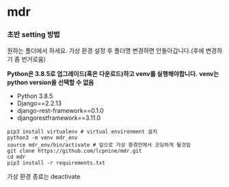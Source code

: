 # mdr

### 초반 setting 방법

원하는 폴더에서 하세요.
가상 환경 설정 후 폴더명 변경하면 안돌아갑니다.(후에 변경하기 좀 번거로움)

**Python은 3.8.5로 업그레이드(혹은 다운로드)하고 venv를 실행해야합니다.**
**venv는 python version을 선택할 수 없음**

- Python 3.8.5
- Django==2.2.13
- django-rest-framework==0.1.0
- djangorestframework==3.11.0

```
pip3 install virtualenv # virtual environment 설치
python3 -m venv mdr_env
source mdr_env/bin/activate # 앞으로 가상 환경안에서 코딩하게 될것임
git clone https://github.com/lcpnine/mdr.git
cd mdr
pip3 install -r requirements.txt
```

가상 환경 종료는 deactivate
